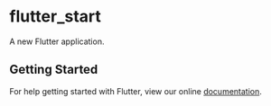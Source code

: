 # flutter_start

A new Flutter application.

## Getting Started

For help getting started with Flutter, view our online
[documentation](https://flutter.io/).
